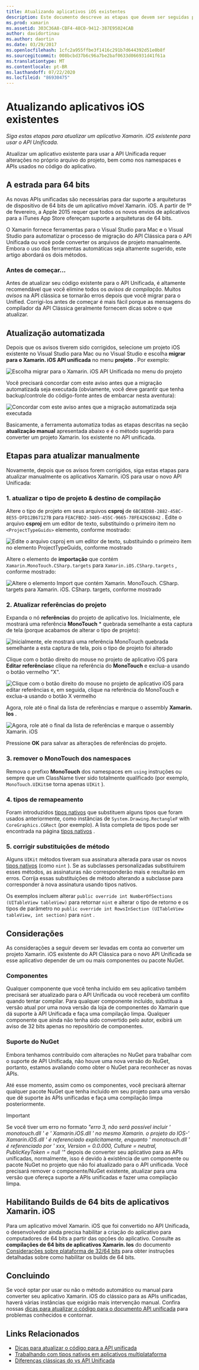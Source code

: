 ```yaml
---
title: Atualizando aplicativos iOS existentes
description: Este documento descreve as etapas que devem ser seguidas para atualizar um aplicativo Xamarin. iOS da API Clássica para a API Unificada.
ms.prod: xamarin
ms.assetid: 303C36A8-CBF4-48C0-9412-387E95024CAB
author: davidortinau
ms.author: daortin
ms.date: 03/29/2017
ms.openlocfilehash: 1cfc2a955ffbe3f1416c291b7d644392d51e0b8f
ms.sourcegitcommit: 008bcbd37b6c96a7be2baf0633d066931d41f61a
ms.translationtype: MT
ms.contentlocale: pt-BR
ms.lasthandoff: 07/22/2020
ms.locfileid: "86930475"
---
```

# <a name="updating-existing-ios-apps"></a>Atualizando aplicativos iOS existentes

_Siga estas etapas para atualizar um aplicativo Xamarin. iOS existente para usar o API Unificada._

Atualizar um aplicativo existente para usar a API Unificada requer alterações no próprio arquivo do projeto, bem como nos namespaces e APIs usados no código do aplicativo.

## <a name="the-road-to-64-bits"></a>A estrada para 64 bits

As novas APIs unificadas são necessárias para dar suporte a arquiteturas de dispositivo de 64 bits de um aplicativo móvel Xamarin. iOS. A partir de 1º de fevereiro, a Apple 2015 requer que todos os novos envios de aplicativos para a iTunes App Store ofereçam suporte a arquiteturas de 64 bits.

O Xamarin fornece ferramentas para o Visual Studio para Mac e o Visual Studio para automatizar o processo de migração do API Clássica para o API Unificada ou você pode converter os arquivos de projeto manualmente. Embora o uso das ferramentas automáticas seja altamente sugerido, este artigo abordará os dois métodos.

### <a name="before-you-start"></a>Antes de começar...

Antes de atualizar seu código existente para o API Unificada, é altamente recomendável que você elimine todos os *avisos de compilação*. Muitos *avisos* na API clássica se tornarão erros depois que você migrar para o Unified. Corrigi-los antes de começar é mais fácil porque as mensagens do compilador da API Clássica geralmente fornecem dicas sobre o que atualizar.

## <a name="automated-updating"></a>Atualização automatizada

Depois que os avisos tiverem sido corrigidos, selecione um projeto iOS existente no Visual Studio para Mac ou no Visual Studio e escolha **migrar para o Xamarin. iOS API unificada** no menu **projeto** . Por exemplo:

![Escolha migrar para o Xamarin. iOS API Unificada no menu do projeto](updating-ios-apps-images/beta-tool1.png)

Você precisará concordar com este aviso antes que a migração automatizada seja executada (obviamente, você deve garantir que tenha backup/controle do código-fonte antes de embarcar nesta aventura):

![Concordar com este aviso antes que a migração automatizada seja executada](updating-ios-apps-images/beta-tool2.png)

Basicamente, a ferramenta automatiza todas as etapas descritas na seção **atualização manual** apresentada abaixo e é o método sugerido para converter um projeto Xamarin. Ios existente no API unificada.

## <a name="steps-to-update-manually"></a>Etapas para atualizar manualmente

Novamente, depois que os avisos forem corrigidos, siga estas etapas para atualizar manualmente os aplicativos Xamarin. iOS para usar o novo API Unificada:

### <a name="1-update-project-type--build-target"></a>1. atualizar o tipo de projeto & destino de compilação

Altere o tipo de projeto em seus arquivos **csproj** de `6BC8ED88-2882-458C-8E55-DFD12B67127B` para `FEACFBD2-3405-455C-9665-78FE426C6842` . Edite o arquivo **csproj** em um editor de texto, substituindo o primeiro item no `<ProjectTypeGuids>` elemento, conforme mostrado:

![Edite o arquivo csproj em um editor de texto, substituindo o primeiro item no elemento ProjectTypeGuids, conforme mostrado](updating-ios-apps-images/csproj.png)

Altere o elemento de **importação** que contém `Xamarin.MonoTouch.CSharp.targets` para `Xamarin.iOS.CSharp.targets` , conforme mostrado:

![Altere o elemento Import que contém Xamarin. MonoTouch. CSharp. targets para Xamarin. iOS. CSharp. targets, conforme mostrado](updating-ios-apps-images/csproj2.png)

### <a name="2-update-project-references"></a>2. Atualizar referências do projeto

Expanda o nó **referências** do projeto de aplicativo Ios. Inicialmente, ele mostrará uma referência **MonoTouch** * quebrada semelhante a esta captura de tela (porque acabamos de alterar o tipo de projeto):

![Inicialmente, ele mostrará uma referência MonoTouch quebrada semelhante a esta captura de tela, pois o tipo de projeto foi alterado](updating-ios-apps-images/references.png)

Clique com o botão direito do mouse no projeto de aplicativo iOS para **Editar referências**e clique na referência do **MonoTouch** e exclua-a usando o botão vermelho "X".

![Clique com o botão direito do mouse no projeto de aplicativo iOS para editar referências e, em seguida, clique na referência do MonoTouch e exclua-a usando o botão X vermelho](updating-ios-apps-images/references-delete-monotouch-sml.png)

Agora, role até o final da lista de referências e marque o assembly **Xamarin. Ios** .

![Agora, role até o final da lista de referências e marque o assembly Xamarin. iOS](updating-ios-apps-images/references-add-xamarinios-sml.png)

Pressione **OK** para salvar as alterações de referências do projeto.

### <a name="3-remove-monotouch-from-namespaces"></a>3. remover o MonoTouch dos namespaces

Remova o prefixo **MonoTouch** dos namespaces em `using` instruções ou sempre que um ClassName tiver sido totalmente qualificado (por exemplo, `MonoTouch.UIKit`se torna apenas `UIKit` ).

### <a name="4-remap-types"></a>4. tipos de remapeamento

Foram introduzidos [tipos nativos](~/cross-platform/macios/nativetypes.md) que substituem alguns tipos que foram usados anteriormente, como instâncias de `System.Drawing.RectangleF` with `CoreGraphics.CGRect` (por exemplo). A lista completa de tipos pode ser encontrada na página [tipos nativos](~/cross-platform/macios/nativetypes.md) .

### <a name="5-fix-method-overrides"></a>5. corrigir substituições de método

Alguns `UIKit` métodos tiveram sua assinatura alterada para usar os novos [tipos nativos](~/cross-platform/macios/nativetypes.md) (como `nint` ). Se as subclasses personalizadas substituirem esses métodos, as assinaturas não corresponderão mais e resultarão em erros. Corrija essas substituições de método alterando a subclasse para corresponder à nova assinatura usando tipos nativos.

Os exemplos incluem alterar `public override int NumberOfSections (UITableView tableView)` para retornar `nint` e alterar o tipo de retorno e os tipos de parâmetro no `public override int RowsInSection (UITableView tableView, int section)` para `nint` .

## <a name="considerations"></a>Considerações

As considerações a seguir devem ser levadas em conta ao converter um projeto Xamarin. iOS existente do API Clássica para o novo API Unificada se esse aplicativo depender de um ou mais componentes ou pacote NuGet.

### <a name="components"></a>Componentes

Qualquer componente que você tenha incluído em seu aplicativo também precisará ser atualizado para o API Unificada ou você receberá um conflito quando tentar compilar. Para qualquer componente incluído, substitua a versão atual por uma nova versão da loja de componentes do Xamarin que dá suporte à API Unificada e faça uma compilação limpa. Qualquer componente que ainda não tenha sido convertido pelo autor, exibirá um aviso de 32 bits apenas no repositório de componentes.

### <a name="nuget-support"></a>Suporte do NuGet

Embora tenhamos contribuído com alterações no NuGet para trabalhar com o suporte de API Unificada, não houve uma nova versão do NuGet, portanto, estamos avaliando como obter o NuGet para reconhecer as novas APIs.

Até esse momento, assim como os componentes, você precisará alternar qualquer pacote NuGet que tenha incluído em seu projeto para uma versão que dê suporte às APIs unificadas e faça uma compilação limpa posteriormente.

> [!IMPORTANT]
> Se você tiver um erro no formato _"erro 3, não será possível incluir ' monotouch.dll ' e ' Xamarin.iOS.dll ' no mesmo Xamarin. o projeto do IOS-' Xamarin.iOS.dll ' é referenciado explicitamente, enquanto ' monotouch.dll ' é referenciado por ' xxx, Version = 0.0.000, Culture = neutral, PublicKeyToken = null '"_ depois de converter seu aplicativo para as APIs unificadas, normalmente, isso é devido à existência de um componente ou pacote NuGet no projeto que não foi atualizado para o API unificada. Você precisará remover o componente/NuGet existente, atualizar para uma versão que ofereça suporte a APIs unificadas e fazer uma compilação limpa.

## <a name="enabling-64-bit-builds-of-xamarinios-apps"></a>Habilitando Builds de 64 bits de aplicativos Xamarin. iOS

Para um aplicativo móvel Xamarin. iOS que foi convertido no API Unificada, o desenvolvedor ainda precisa habilitar a criação do aplicativo para computadores de 64 bits a partir das opções do aplicativo. Consulte as **compilações de 64 bits de aplicativos Xamarin. Ios** do documento [Considerações sobre plataforma de 32/64 bits](~/cross-platform/macios/32-and-64/index.md#enable-64) para obter instruções detalhadas sobre como habilitar os builds de 64 bits.

## <a name="finishing-up"></a>Concluindo

Se você optar por usar ou não o método automático ou manual para converter seu aplicativo Xamarin. iOS do clássico para as APIs unificadas, haverá várias instâncias que exigirão mais intervenção manual. Confira nossas [dicas para atualizar o código para o documento API unificada](~/cross-platform/macios/unified/updating-tips.md) para problemas conhecidos e contornar.

## <a name="related-links"></a>Links Relacionados

- [Dicas para atualizar o código para a API unificada](~/cross-platform/macios/unified/updating-tips.md)
- [Trabalhando com tipos nativos em aplicativos multiplataforma](~/cross-platform/macios/native-types-cross-platform.md)
- [Diferenças clássicas do vs API Unificada](https://github.com/xamarin/release-notes-archive/blob/master/release-notes/ios/api_changes/classic-vs-unified-8.6.0/index.md)
